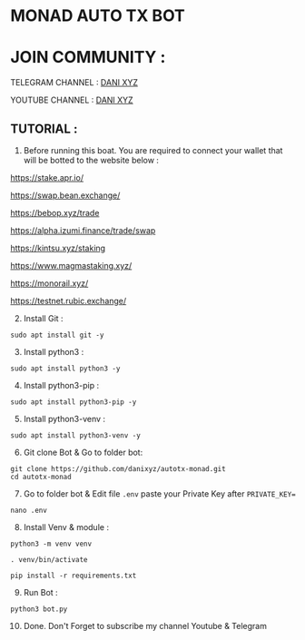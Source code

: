 # MONAD AUTO TX BOT

# JOIN COMMUNITY :

TELEGRAM CHANNEL : [DANI XYZ](https://t.me/DANIXYZ_COM)

YOUTUBE CHANNEL : [DANI XYZ](https://www.youtube.com/@DANIXYZ_COM)

## TUTORIAL :

1. Before running this boat. You are required to connect your wallet that will be botted to the website below :

https://stake.apr.io/

https://swap.bean.exchange/

https://bebop.xyz/trade

https://alpha.izumi.finance/trade/swap

https://kintsu.xyz/staking

https://www.magmastaking.xyz/

https://monorail.xyz/

https://testnet.rubic.exchange/

2. Install Git :
```
sudo apt install git -y
```
3. Install python3 :
```
sudo apt install python3 -y
```
4. Install python3-pip :
```
sudo apt install python3-pip -y
```
5. Install python3-venv :
```
sudo apt install python3-venv -y
```
6. Git clone Bot & Go to folder bot:
```
git clone https://github.com/danixyz/autotx-monad.git
cd autotx-monad
```
7. Go to folder bot & Edit file `.env` paste your Private Key after `PRIVATE_KEY=`
```
nano .env
```
8. Install Venv & module :
```
python3 -m venv venv

. venv/bin/activate

pip install -r requirements.txt
```
9. Run Bot :
```
python3 bot.py
```
10. Done. Don't Forget to subscribe my channel Youtube & Telegram














